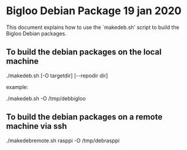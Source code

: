Bigloo Debian Package 19 jan 2020
=================================

This document explains how to use the `makedeb.sh' script to
build the Bigloo Debian packages.


To build the debian packages on the local machine
-------------------------------------------------
  
  ./makedeb.sh [-O targetdir] [--repodir dir]
  
example:

  ./makedeb.sh -O /tmp/debbigloo


To build the debian packages on a remote machine via ssh
--------------------------------------------------------
  
  ./makedebremote.sh rasppi -O /tmp/debrasppi
